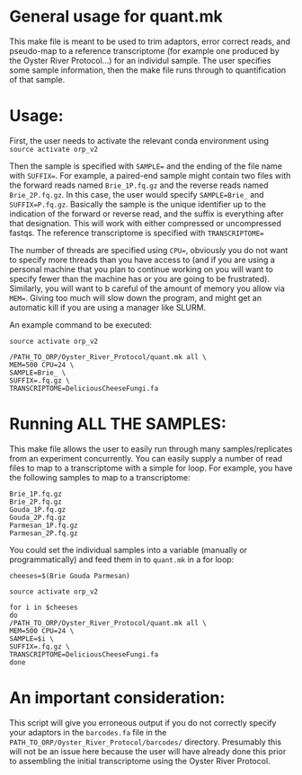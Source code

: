 # General usage for quant.mk

This make file is meant to be used to trim adaptors, error correct reads, and pseudo-map to a reference transcriptome (for example one produced by the Oyster River Protocol...) for an individul sample. The user specifies some sample information, then the make file runs through to quantification of that sample. 

# Usage:
First, the user needs to activate the relevant conda environment using `source activate orp_v2`

Then the sample is specified with `SAMPLE=` and the ending of the file name with `SUFFIX=`. For example, a paired-end sample might contain two files with the forward reads named `Brie_1P.fq.gz` and the reverse reads named `Brie_2P.fq.gz`. In this case, the user would specify `SAMPLE=Brie_` and `SUFFIX=P.fq.gz`. Basically the sample is the unique identifier up to the indication of the forward or reverse read, and the suffix is everything after that designation. This will work with either compressed or uncompressed fastqs. The reference transcriptome is specified with `TRANSCRIPTOME=`

The number of threads are specified using `CPU=`, obviously you do not want to specify more threads than you have access to (and if you are using a personal machine that you plan to continue working on you will want to specify fewer than the machine has or you are going to be frustrated). Similarly, you will want to b careful of the amount of memory you allow via `MEM=`. Giving too much will slow down the program, and might get an automatic kill if you are using a manager like SLURM. 

An example command to be executed:

```
source activate orp_v2

/PATH_TO_ORP/Oyster_River_Protocol/quant.mk all \
MEM=500 CPU=24 \
SAMPLE=Brie_ \
SUFFIX=.fq.gz \
TRANSCRIPTOME=DeliciousCheeseFungi.fa
```

# Running ALL THE SAMPLES:
This make file allows the user to easily run through many samples/replicates from an experiment concurrently. You can easily supply a number of read files to map to a transcriptome with a simple for loop. For example, you have the following samples to map to a transcriptome:

```
Brie_1P.fq.gz
Brie_2P.fq.gz
Gouda_1P.fq.gz
Gouda_2P.fq.gz
Parmesan_1P.fq.gz
Parmesan_2P.fq.gz
```

You could set the individual samples into a variable (manually or programmatically) and feed them in to `quant.mk` in a for loop:

```
cheeses=$(Brie Gouda Parmesan)

source activate orp_v2

for i in $cheeses
do
/PATH_TO_ORP/Oyster_River_Protocol/quant.mk all \
MEM=500 CPU=24 \
SAMPLE=$i \
SUFFIX=.fq.gz \
TRANSCRIPTOME=DeliciousCheeseFungi.fa
done
```

# An important consideration:
This script will give you erroneous output if you do not correctly specify your adaptors in the `barcodes.fa` file in the `PATH_TO_ORP/Oyster_River_Protocol/barcodes/` directory. Presumably this will not be an issue here because the user will have already done this prior to assembling the initial transcriptome using the Oyster River Protocol.
